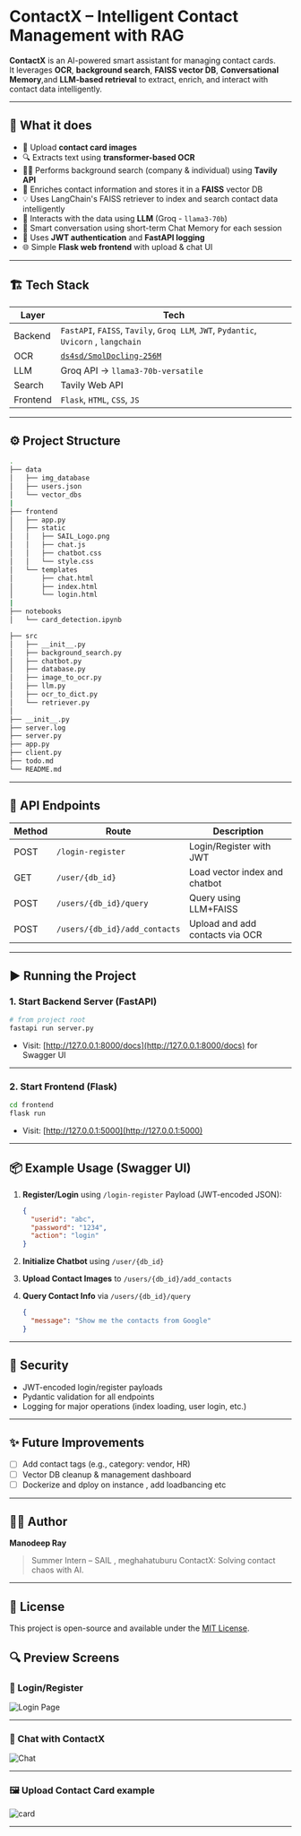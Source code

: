 
# ContactX – Intelligent Contact Management with RAG

**ContactX** is an AI-powered smart assistant for managing contact cards.  
It leverages **OCR**, **background search**, **FAISS vector DB**, **Conversational Memory**,and **LLM-based retrieval** to extract, enrich, and interact with contact data intelligently.

---

## 📸 What it does

- 🧾 Upload **contact card images**
- 🔍 Extracts text using **transformer-based OCR**
- 🕵️‍♂️ Performs background search (company & individual) using **Tavily API**
- 🧠 Enriches contact information and stores it in a **FAISS** vector DB
- 💡 Uses LangChain's FAISS retriever to index and search contact data intelligently
- 💬 Interacts with the data using **LLM** (Groq - `llama3-70b`)
- 🧠 Smart conversation using short-term Chat Memory for each session
- 🔐 Uses **JWT authentication** and **FastAPI logging**
- 🌐 Simple **Flask web frontend** with upload & chat UI

---

## 🏗️ Tech Stack

| Layer      | Tech                                                                 |
|------------|----------------------------------------------------------------------|
| Backend    | `FastAPI`, `FAISS`, `Tavily`, `Groq LLM`, `JWT`, `Pydantic`, `Uvicorn` , `langchain` |
| OCR        | [`ds4sd/SmolDocling-256M`](https://huggingface.co/ds4sd/SmolDocling-256M-preview) |
| LLM        | Groq API → `llama3-70b-versatile`                                    |
| Search     | Tavily Web API                                                       |
| Frontend   | `Flask`, `HTML`, `CSS`, `JS`                                         |

---

## ⚙️ Project Structure


``` bash
.
├── data
│   ├── img_database
│   ├── users.json
│   └── vector_dbs
|
├── frontend
│   ├── app.py
│   ├── static
│   │   ├── SAIL_Logo.png
│   │   ├── chat.js
│   │   ├── chatbot.css
│   │   └── style.css
│   └── templates
│       ├── chat.html
│       ├── index.html
│       └── login.html
|
├── notebooks
│   └── card_detection.ipynb

├── src
│   ├── __init__.py
│   ├── background_search.py
│   ├── chatbot.py
│   ├── database.py
│   ├── image_to_ocr.py
│   ├── llm.py
│   ├── ocr_to_dict.py
│   └── retriever.py
│
├── __init__.py
├── server.log
├── server.py
├── app.py
├── client.py
├── todo.md
└── README.md

```

---

## 🔌 API Endpoints

| Method | Route                         | Description                     |
| ------ | ----------------------------- | ------------------------------- |
| POST   | `/login-register`             | Login/Register with JWT         |
| GET    | `/user/{db_id}`               | Load vector index and chatbot   |
| POST   | `/users/{db_id}/query`        | Query using LLM+FAISS           |
| POST   | `/users/{db_id}/add_contacts` | Upload and add contacts via OCR |

---

## ▶️ Running the Project

### 1. Start Backend Server (FastAPI)

```bash
# from project root
fastapi run server.py
```

* Visit: [http://127.0.0.1:8000/docs](http://127.0.0.1:8000/docs) for Swagger UI

---

### 2. Start Frontend (Flask)

```bash
cd frontend
flask run
```

* Visit: [http://127.0.0.1:5000](http://127.0.0.1:5000)

---

## 📦 Example Usage (Swagger UI)

1. **Register/Login** using `/login-register`
   Payload (JWT-encoded JSON):

   ```json
   {
     "userid": "abc",
     "password": "1234",
     "action": "login"
   }
   ```

2. **Initialize Chatbot** using `/user/{db_id}`

3. **Upload Contact Images** to `/users/{db_id}/add_contacts`

4. **Query Contact Info** via `/users/{db_id}/query`

   ```json
   {
     "message": "Show me the contacts from Google"
   }
   ```

---

## 🔐 Security

* JWT-encoded login/register payloads
* Pydantic validation for all endpoints
* Logging for major operations (index loading, user login, etc.)

---

## ✨ Future Improvements

* [ ] Add contact tags (e.g., category: vendor, HR)
* [ ] Vector DB cleanup & management dashboard
* [ ] Dockerize and dploy on instance , add loadbancing etc 

---

## 👨‍💻 Author

**Manodeep Ray**

> Summer Intern – SAIL , meghahatuburu 
> ContactX: Solving contact chaos with AI.

---

## 📄 License

This project is open-source and available under the [MIT License](LICENSE).




## 🔍 Preview Screens

### 🔐 Login/Register

![Login Page](./media/preview-login.png)

---


### 💬 Chat with ContactX

![Chat](./media/preview-chat.png)

---

### 🖼️ Upload Contact Card example

![card](./media/example-contact-card.png)

---
